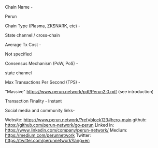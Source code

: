 Chain Name -

Perun

Chain Type (Plasma, ZKSNARK, etc) -

State channel / cross-chain

Average Tx Cost -

Not specified

Consensus Mechanism (PoW, PoS) -

state channel

Max Transactions Per Second (TPS)  -

"Massive"  https://www.perun.network/pdf/Perun2.0.pdf   (see introduction)

Transaction Finality -
Instant

Social media and community links-

Website:  https://www.perun.network/?ref=block123#hero-main
github:  https://github.com/perun-network/go-perun
Linked in:  https://www.linkedin.com/company/perun-network/
Medium:  https://medium.com/perunnetwork
Twitter:  https://twitter.com/perunnetwork?lang=en
